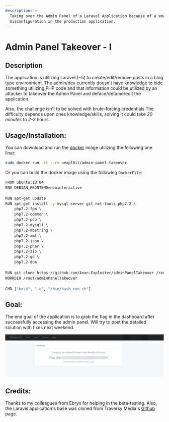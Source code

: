 ```yaml
---
description: >-
  Taking over the Admin Panel of a Laravel Application because of a small
  misconfiguration in the production application.
---
```


# Admin Panel Takeover - I

## Description

The application is utilizing Laravel \(~5\) to create/edit/remove posts in a blog type environment. The admin/dev currently doesn't have knowledge to hide something utilizing PHP code and that information could be utilized by an attacker to takeover the Admin Panel and deface/defame/edit the application. 

Also, the challenge isn't to be solved with brute-forcing credentials The difficulty depends upon ones knowledge/skills, solving it could take _20 minutes_ to _2-3_ hours. 

## Usage/Installation:

You can download and run the [docker](https://docker.com) image utilizing the following one liner: 

```bash
sudo docker run -it --rm uexpl0it/admin-panel-takeover
```

Or you can build the docker image using the following `DockerFile`:

```bash
FROM ubuntu:18.04
ENV DEBIAN_FRONTEND=noninteractive

RUN apt-get update
RUN apt-get install -y mysql-server git net-tools php7.2 \
	php7.2-fpm \
	php7.2-common \
	php7.2-pdo \
	php7.2-mysqli \
	php7.2-mbstring \
	php7.2-xml \
	php7.2-json \
	php7.2-phar \
	php7.2-zip \
	php7.2-gd \
	php7.2-dom

RUN git clone https://github.com/Anon-Exploiter/adminPanelTakeover /root/adminPanelTakeover
WORKDIR /root/adminPanelTakeover

CMD ["bash", "-c", "/bin/bash run.sh"]
```

## Goal:

The end goal of the application is to grab the flag in the dashboard after successfully accessing the admin panel. Will try to post the detailed solution with fixes next weekend. 

![Final flag of the machine](.gitbook/assets/screenshot_110.png)

## Credits:

Thanks to my colleagues from Ebryx for helping in the beta-testing. Also, the Laravel application's base was cloned from Traversy Media's [Github](https://github.com/bradtraversy/lsapp) page.

